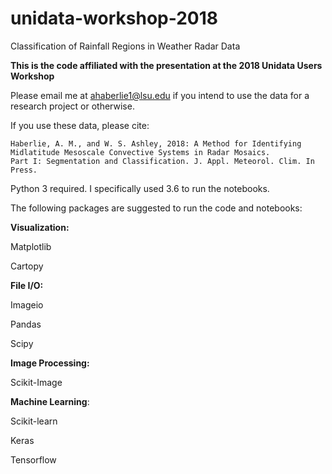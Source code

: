 # unidata-workshop-2018

<h>Classification of Rainfall Regions in Weather Radar Data</h>

<strong>This is the code affiliated with the presentation at the 2018 Unidata Users Workshop</strong>

Please email me at ahaberlie1@lsu.edu if you intend to use the data for a research project or otherwise.

If you use these data, please cite:

```
Haberlie, A. M., and W. S. Ashley, 2018: A Method for Identifying Midlatitude Mesoscale Convective Systems in Radar Mosaics. 
Part I: Segmentation and Classification. J. Appl. Meteorol. Clim. In Press.
```

Python 3 required.  I specifically used 3.6 to run the notebooks.


The following packages are suggested to run the code and notebooks:


<b>Visualization:</b>


Matplotlib

Cartopy


<b>File I/O:</b>

Imageio

Pandas

Scipy


<b>Image Processing:</b>


Scikit-Image


<b>Machine Learning</b>:


Scikit-learn

Keras

Tensorflow



